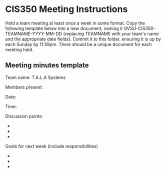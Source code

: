 # CIS350 Meeting Instructions

Hold a team meeting at least once a week in some format.  Copy the following template below into a new document, naming it GVSU-CIS350-TEAMNAME-YYYY-MM-DD (replacing TEAMNAME with your team's name and the appropriate date fields).  Commit it to this folder, ensuring it is up by each Sunday by 11:59pm.  There should be a unique document for each meeting held.

## Meeting minutes template

Team name: T.A.L.A Systems

Members present: 

Date: 

Time: 

Discussion points: 

* 
* 
* 

Goals for next week (include responsibilities)

* 
* 
* 

